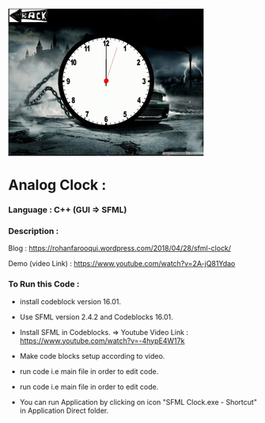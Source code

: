 ![](https://github.com/LOL-32/Analog-Clock-Cpp/blob/master/sfml_clock.png)

# **Analog Clock** :

### **Language** : C++ (GUI => SFML)

### **Description** :

Blog               : https://rohanfarooqui.wordpress.com/2018/04/28/sfml-clock/

Demo (video Link)  : https://www.youtube.com/watch?v=2A-jQ81Ydao

### **To Run this Code** :

* install codeblock version 16.01.

* Use SFML version 2.4.2 and Codeblocks 16.01.

* Install SFML in Codeblocks. => Youtube Video Link : https://www.youtube.com/watch?v=-4hypE4W17k 

* Make code blocks setup according to video.

* run code  i.e main file in order to edit code.

* run code  i.e main file in order to edit code.

* You can run Application by clicking on icon "SFML Clock.exe - Shortcut" in Application Direct folder.


